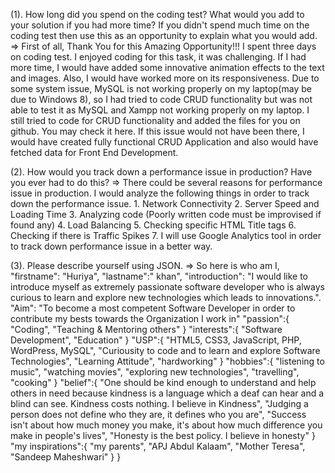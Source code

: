 (1). How long did you spend on the coding test? What would you add to your solution if you had more time? If you didn't spend much time on the coding test then use this as an opportunity to explain what you would add.
	=> First of all, Thank You for this Amazing Opportunity!!! I spent three days on coding test. I enjoyed coding for this task, it was challenging. If I had more time, I would have added some innovative animation effects to the text and images. Also, I would have worked more on its responsiveness. Due to some system issue, MySQL is not working properly on my laptop(may be due to Windows 8), so I had tried to code CRUD functionality but was not able to test it as MySQL and Xampp not working properly on my laptop. I still tried to code for CRUD functionality and added the files for you on github. You may check it here. If this issue would not have been there, I would have created fully functional CRUD Application and also would have fetched data for Front End Development. 

(2). How would you track down a performance issue in production? Have you ever had to do this?
	=> There could be several reasons for performance issue in production. I would analyze the following things
	in order to track down the performance issue.
	1. Network Connectivity
	2. Server Speed and Loading Time
	3. Analyzing code (Poorly written code must be improvised if found any)
	4. Load Balancing
	5. Checking specific HTML Title tags
	6. Checking if there is Traffic Spikes
	7. I will use Google Analytics tool in order to track down performance issue in a better way.

(3). Please describe yourself using JSON.
=> So here is who am I,
	"firstname": "Huriya", "lastname":" khan",
	"introduction": "I would like to introduce myself as extremely passionate software developer who is always curious to learn and explore new technologies which leads to innovations.".
	"Aim": "To become a most competent Software Developer in order to contribute my bests towards the Organization I work in"
	"passion":{
		"Coding",
		"Teaching & Mentoring others"
	}
	"interests":{
		 "Software Development",
		 "Education"
	 }
	"USP":{
		"HTML5, CSS3, JavaScript, PHP, WordPress, MySQL",
		"Curiousity to code and to learn and explore Software Technologies",
		"Learning Attitude",
		"hardworking"
	}
	"hobbies":{
	  "listening to music",
	  "watching movies",
	  "exploring new technologies",
	  "travelling",
	  "cooking"
	}
	"belief":{
		"One should be kind enough to understand and help others in need because kindness is a language which a deaf can hear and a blind can see. Kindness costs nothing. I believe in Kindness",
		"Judging a person does not define who they are, it defines who you are",
		"Success isn't about how much money you make, it's about how much difference you make in people's lives",
		"Honesty is the best policy. I believe in honesty"
	}
	"my inspirations":{
		"my parents",
		"APJ Abdul Kalaam",
		"Mother Teresa",
		"Sandeep Maheshwari"
	}
} 

